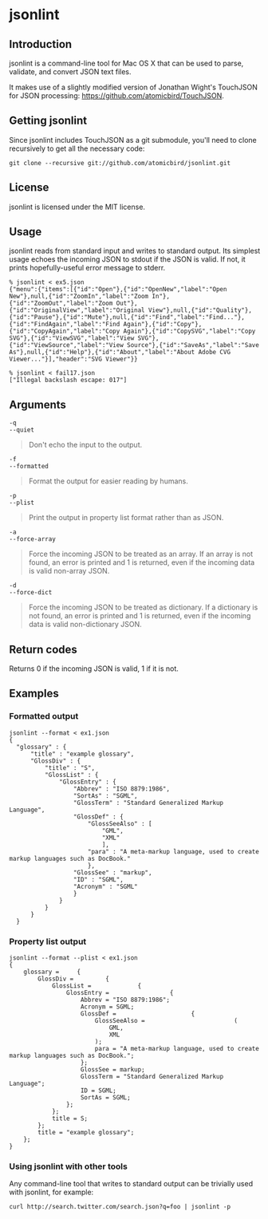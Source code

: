 # jsonlint

## Introduction

jsonlint is a command-line tool for Mac OS X that can be used to parse, validate, and convert JSON text files.

It makes use of a slightly modified version of Jonathan Wight's TouchJSON for JSON processing: <https://github.com/atomicbird/TouchJSON>.

## Getting jsonlint

Since jsonlint includes TouchJSON as a git submodule, you'll need to clone recursively to get all the necessary code:

	git clone --recursive git://github.com/atomicbird/jsonlint.git
	
## License

jsonlint is licensed under the MIT license.

## Usage

jsonlint reads from standard input and writes to standard output. Its simplest usage echoes the incoming JSON to stdout if the JSON is valid. If not, it prints hopefully-useful error message to stderr.

	% jsonlint < ex5.json
	{"menu":{"items":[{"id":"Open"},{"id":"OpenNew","label":"Open New"},null,{"id":"ZoomIn","label":"Zoom In"},{"id":"ZoomOut","label":"Zoom Out"},{"id":"OriginalView","label":"Original View"},null,{"id":"Quality"},{"id":"Pause"},{"id":"Mute"},null,{"id":"Find","label":"Find..."},{"id":"FindAgain","label":"Find Again"},{"id":"Copy"},{"id":"CopyAgain","label":"Copy Again"},{"id":"CopySVG","label":"Copy SVG"},{"id":"ViewSVG","label":"View SVG"},{"id":"ViewSource","label":"View Source"},{"id":"SaveAs","label":"Save As"},null,{"id":"Help"},{"id":"About","label":"About Adobe CVG Viewer..."}],"header":"SVG Viewer"}}

	% jsonlint < fail17.json
	["Illegal backslash escape: 017"]

## Arguments

	-q
	--quiet
> Don't echo the input to the output.

	-f
	--formatted
> Format the output for easier reading by humans.

	-p
	--plist
> Print the output in property list format rather than as JSON.

	-a
	--force-array
> Force the incoming JSON to be treated as an array. If an array is not found, an error is printed and 1 is returned, even if the incoming data is valid non-array JSON.

	-d
	--force-dict
> Force the incoming JSON to be treated as dictionary. If a dictionary is not found, an error is printed and 1 is returned, even if the incoming data is valid non-dictionary JSON.


## Return codes

Returns 0 if the incoming JSON is valid, 1 if it is not.

## Examples

### Formatted output

	jsonlint --format < ex1.json
	{
	  "glossary" : {
		  "title" : "example glossary",
		  "GlossDiv" : {
			  "title" : "S",
			  "GlossList" : {
				  "GlossEntry" : {
					  "Abbrev" : "ISO 8879:1986",
					  "SortAs" : "SGML",
					  "GlossTerm" : "Standard Generalized Markup Language",
					  "GlossDef" : {
						  "GlossSeeAlso" : [
							  "GML",
							  "XML"
							  ],
						  "para" : "A meta-markup language, used to create markup languages such as DocBook."
						  },
					  "GlossSee" : "markup",
					  "ID" : "SGML",
					  "Acronym" : "SGML"
					  }
				  }
			  }
		  }
	  }

### Property list output
	jsonlint --format --plist < ex1.json
	{
		glossary =     {
			GlossDiv =         {
				GlossList =             {
					GlossEntry =                 {
						Abbrev = "ISO 8879:1986";
						Acronym = SGML;
						GlossDef =                     {
							GlossSeeAlso =                         (
								GML,
								XML
							);
							para = "A meta-markup language, used to create markup languages such as DocBook.";
						};
						GlossSee = markup;
						GlossTerm = "Standard Generalized Markup Language";
						ID = SGML;
						SortAs = SGML;
					};
				};
				title = S;
			};
			title = "example glossary";
		};
	}

### Using jsonlint with other tools

Any command-line tool that writes to standard output can be trivially used with jsonlint, for example:

	curl http://search.twitter.com/search.json?q=foo | jsonlint -p
